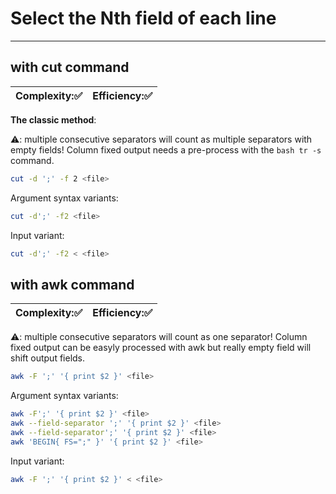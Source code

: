 # Select the Nth field of each line
***
## with cut command
| Complexity::white_check_mark: | Efficiency::white_check_mark: |
| ---------- | ---------- |
**The classic method**:  

:warning:: multiple consecutive separators will count as multiple separators with empty fields! Column fixed output needs a pre-process with the ```bash tr -s ``` command.
```bash
cut -d ';' -f 2 <file>
```
Argument syntax variants:
```bash
cut -d';' -f2 <file>
```
Input variant:
```bash
cut -d';' -f2 < <file>
```

## with awk command
| Complexity::white_check_mark: | Efficiency::white_check_mark: |
| ---------- | ---------- |

:warning:: multiple consecutive separators will count as one separator! Column fixed output can be easyly processed with awk but really empty field will shift output fields.
```bash
awk -F ';' '{ print $2 }' <file>
```
Argument syntax variants:
```bash
awk -F';' '{ print $2 }' <file>
awk --field-separator ';' '{ print $2 }' <file>
awk --field-separator';' '{ print $2 }' <file>
awk 'BEGIN{ FS=";" }' '{ print $2 }' <file>
```
Input variant:
```bash
awk -F ';' '{ print $2 }' < <file>
```
